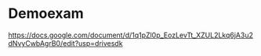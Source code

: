 # Demoexam
https://docs.google.com/document/d/1q1pZl0p_EozLevTt_XZUL2Lkq6jA3u2dNvyCwbAgrB0/edit?usp=drivesdk

